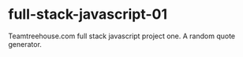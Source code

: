 # full-stack-javascript-01
Teamtreehouse.com full stack javascript project one. A random quote generator.
